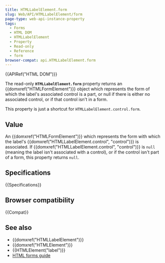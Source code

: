 ```yaml
---
title: HTMLLabelElement.form
slug: Web/API/HTMLLabelElement/form
page-type: web-api-instance-property
tags:
  - Forms
  - HTML DOM
  - HTMLLabelElement
  - Property
  - Read-only
  - Reference
  - form
browser-compat: api.HTMLLabelElement.form
---
```

{{APIRef("HTML DOM")}}

The read-only **`HTMLLabelElement.form`** property returns an
{{domxref("HTMLFormElement")}} object which represents the form of which the label's
associated control is a part, or null if there is either no associated control, or if
that control isn't in a form.

This property is just a shortcut for `HTMLLabelElement.control.form`.

## Value

An {{domxref("HTMLFormElement")}} which represents the form with which the label's
{{domxref("HTMLLabelElement.control", "control")}} is associated. If
{{domxref("HTMLLabelElement.control", "control")}} is `null` (meaning the
label isn't associated with a control), or if the control isn't part of a form, this
property returns `null`.

## Specifications

{{Specifications}}

## Browser compatibility

{{Compat}}

## See also

- {{domxref("HTMLLabelElement")}}
- {{domxref("HTMLElement")}}
- {{HTMLElement("label")}}
- [HTML forms guide](/en-US/docs/Learn/Forms)
